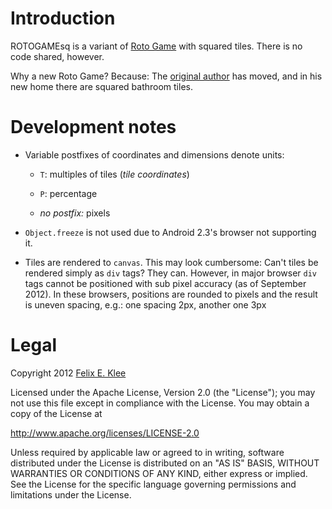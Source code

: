 Introduction
============

ROTOGAMEsq is a variant of [Roto Game][1] with squared tiles. There is no code
shared, however.

Why a new Roto Game? Because: The [original author][2] has moved, and in his
new home there are squared bathroom tiles.


Development notes
=================

  * Variable postfixes of coordinates and dimensions denote units:
  
      - `T`: multiples of tiles (*tile coordinates*)
      
      - `P`: percentage

      - *no postfix:* pixels

  * `Object.freeze` is not used due to Android 2.3's browser not supporting it.
  
  * Tiles are rendered to `canvas`. This may look cumbersome: Can't tiles be
    rendered simply as `div` tags? They can. However, in major browser `div`
    tags cannot be positioned with sub pixel accuracy (as of September 2012).
    In these browsers, positions are rounded to pixels and the result is uneven
    spacing, e.g.: one spacing 2px, another one 3px


Legal
=====

Copyright 2012 [Felix E. Klee][2]

Licensed under the Apache License, Version 2.0 (the "License"); you may not use
this file except in compliance with the License. You may obtain a copy of the
License at

<http://www.apache.org/licenses/LICENSE-2.0>

Unless required by applicable law or agreed to in writing, software distributed
under the License is distributed on an "AS IS" BASIS, WITHOUT WARRANTIES OR
CONDITIONS OF ANY KIND, either express or implied. See the License for the
specific language governing permissions and limitations under the License.


[1]: http://code.google.com/p/rotogame/
[2]: mailto:felix.klee@inka.de
